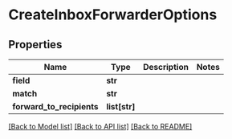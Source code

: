 # CreateInboxForwarderOptions

## Properties
Name | Type | Description | Notes
------------ | ------------- | ------------- | -------------
**field** | **str** |  | 
**match** | **str** |  | 
**forward_to_recipients** | **list[str]** |  | 

[[Back to Model list]](../README#documentation-for-models) [[Back to API list]](../README#documentation-for-api-endpoints) [[Back to README]](../README)



